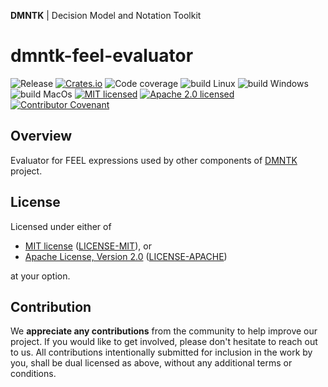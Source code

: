 **DMNTK** | Decision Model and Notation Toolkit

# dmntk-feel-evaluator

![Release][release-badge]
[![Crates.io][crates-badge]][crates-url]
![Code coverage][coverage-badge]
![build Linux][build-badge-linux]
![build Windows][build-badge-windows]
![build MacOs][build-badge-macos]
[![MIT licensed][mit-badge]][mit-url]
[![Apache 2.0 licensed][apache-badge]][apache-url]
[![Contributor Covenant][coc-badge]](https://github.com/dmntk/dmntk.rs/blob/main/CODE_OF_CONDUCT.md)

[release-badge]: https://img.shields.io/badge/BETA-16A085.svg
[crates-badge]: https://img.shields.io/crates/v/dmntk-feel-evaluator.svg
[crates-url]: https://crates.io/crates/dmntk-feel-evaluator
[coverage-badge]: https://img.shields.io/badge/Code%20coverage-100%25-green.svg
[build-badge-linux]: https://github.com/dmntk/dmntk.rs/actions/workflows/build-linux.yml/badge.svg
[build-badge-windows]: https://github.com/dmntk/dmntk.rs/actions/workflows/build-windows.yml/badge.svg
[build-badge-macos]: https://github.com/dmntk/dmntk.rs/actions/workflows/build-macos.yml/badge.svg
[mit-badge]: https://img.shields.io/badge/License-MIT-blue.svg
[mit-url]: https://github.com/dmntk/dmntk.rs/blob/main/LICENSE-MIT
[apache-badge]: https://img.shields.io/badge/License-Apache%202.0-blue.svg
[apache-url]: https://github.com/dmntk/dmntk.rs/blob/main/LICENSE-APACHE
[coc-badge]: https://img.shields.io/badge/Contributor%20Covenant-2.1-4baaaa.svg

## Overview

Evaluator for FEEL expressions used by other components of [DMNTK](https://github.com/dmntk) project.

## License

Licensed under either of

- [MIT license](https://opensource.org/licenses/MIT) ([LICENSE-MIT](https://github.com/dmntk/dmntk.rs/blob/main/LICENSE-MIT)), or
- [Apache License, Version 2.0](https://www.apache.org/licenses/LICENSE-2.0) ([LICENSE-APACHE](https://github.com/dmntk/dmntk.rs/blob/main/LICENSE-APACHE))

at your option.

## Contribution

We **appreciate any contributions** from the community to help improve our project.
If you would like to get involved, please don't hesitate to reach out to us.
All contributions intentionally submitted for inclusion in the work by you,
shall be dual licensed as above, without any additional terms or conditions.